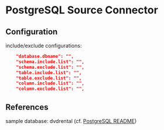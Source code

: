 # PostgreSQL Source Connector

## Configuration

include/exclude configurations:

```json
    "database.dbname": "",
    "schema.include.list": "",
    "schema.exclude.list": "",
    "table.include.list": "",
    "table.exclude.list": "",
    "column.include.list": "",
    "column.exclude.list": "",
```

## References

sample database: dvdrental (cf. [PostgreSQL README](/postgresql/README.md))

